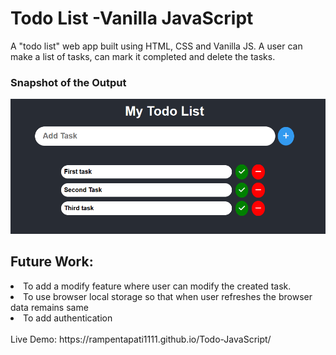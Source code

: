 # Todo List -Vanilla JavaScript
A "todo list" web app built using HTML, CSS and Vanilla JS. A user can make a list of tasks, can mark it completed and delete the tasks.

### Snapshot of the Output
![Snapshot of the Result](/Snapshot.png)

## Future Work:
<li> To add a modify feature where user can modify the created task. </li>
<li> To use browser local storage so that when user refreshes the browser data remains same</li>
<li> To add authentication </li>
<br>
Live Demo: https://rampentapati1111.github.io/Todo-JavaScript/

